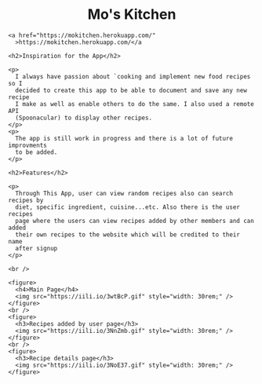 <!DOCTYPE html>
<html>
  <head>
    <title>AJAX</title>
    <meta charset="UTF-8" />
  </head>

  <body>
    <h1 style="text-align: center;">Mo's Kitchen</h1>

    <a href="https://mokitchen.herokuapp.com/"
      >https://mokitchen.herokuapp.com/</a

>

    <h2>Inspiration for the App</h2>

    <p>
      I always have passion about `cooking and implement new food recipes so I
      decided to create this app to be able to document and save any new recipe
      I make as well as enable others to do the same. I also used a remote API
      (Spoonacular) to display other recipes.
    </p>
    <p>
      The app is still work in progress and there is a lot of future improvments
      to be added.
    </p>

    <h2>Features</h2>

    <p>
      Through This App, user can view random recipes also can search recipes by
      diet, specific ingredient, cuisine...etc. Also there is the user recipes
      page where the users can view recipes added by other members and can added
      their own recipes to the website which will be credited to their name
      after signup
    </p>

    <br />

    <figure>
      <h4>Main Page</h4>
      <img src="https://iili.io/3wtBcP.gif" style="width: 30rem;" />
    </figure>
    <br />
    <figure>
      <h3>Recipes added by user page</h3>
      <img src="https://iili.io/3NnZmb.gif" style="width: 30rem;" />
    </figure>
    <br />
    <figure>
      <h3>Recipe details page</h3>
      <img src="https://iili.io/3NoE37.gif" style="width: 30rem;" />
    </figure>

  </body>
</html>
